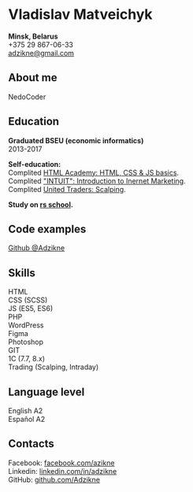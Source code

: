 # Vladislav Matveichyk #
**Minsk, Belarus**  
+375 29 867-06-33  
adzikne@gmail.com
## About me ##
NedoCoder
## Education ##
**Graduated BSEU (economic informatics)**  
2013-2017

**Self-education:**  
Complited [HTML Academy: HTML, CSS & JS basics](https://htmlacademy.ru/profile/id1389441/achievements).  
Complited ["INTUIT": Introduction to Inernet Marketing](http://www.intuit.ru/verifydiplomas/100872067).  
Complited [United Traders: Scalping](https://unitedtraders.com/).

**Study on [rs school](https://rs.school/).**

## Code examples ##
[Github @Adzikne](https://github.com/Adzikne)

## Skills ##
HTML  
CSS (SCSS)  
JS (ES5, ES6)  
PHP  
WordPress    
Figma  
Photoshop  
GIT  
1C (7.7, 8.x)  
Trading (Scalping, Intraday)
## Language level ##
English A2  
Español A2
## Contacts ##
Facebook: [facebook.com/azikne](https://www.facebook.com/adzikne/)  
Linkedin: [linkedin.com/in/adzikne](https://www.linkedin.com/in/adzikne/)  
GitHub: [github.com/Adzikne](https://github.com/Adzikne)




